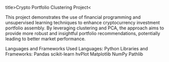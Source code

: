 title>Crypto Portfolio Clustering Project<

This project demonstrates the use of financial programming and unsupervised learning techniques to enhance cryptocurrency investment portfolio assembly. By leveraging clustering and PCA, the approach aims to provide more robust and insightful portfolio recommendations, potentially leading to better market performance.

Languages and Frameworks Used
Languages: Python
Libraries and Frameworks:
Pandas
scikit-learn
hvPlot
Matplotlib
NumPy
Pathlib
